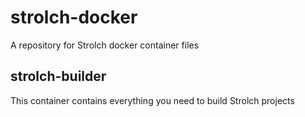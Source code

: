 # strolch-docker
A repository for Strolch docker container files

## strolch-builder
This container contains everything you need to build Strolch projects
